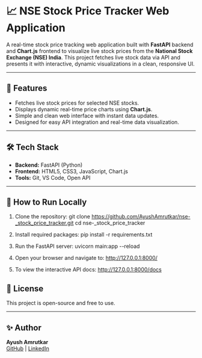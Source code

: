 # 📈 NSE Stock Price Tracker Web Application

A real-time stock price tracking web application built with **FastAPI** backend and **Chart.js** frontend to visualize live stock prices from the **National Stock Exchange (NSE) India**. This project fetches live stock data via API and presents it with interactive, dynamic visualizations in a clean, responsive UI.

---

## 📌 Features

- Fetches live stock prices for selected NSE stocks.
- Displays dynamic real-time price charts using **Chart.js**.
- Simple and clean web interface with instant data updates.
- Designed for easy API integration and real-time data visualization.

---

## 🛠️ Tech Stack

- **Backend:** FastAPI (Python)
- **Frontend:** HTML5, CSS3, JavaScript, Chart.js
- **Tools:** Git, VS Code, Open API

---

## 🚀 How to Run Locally

1. Clone the repository:
git clone https://github.com/AyushAmrutkar/nse-_stock_price_tracker.git
cd nse-_stock_price_tracker

2. Install required packages:
pip install -r requirements.txt

3. Run the FastAPI server:
uvicorn main:app --reload

4. Open your browser and navigate to:
http://127.0.0.1:8000/

5. To view the interactive API docs:
http://127.0.0.1:8000/docs

## 📖 License

This project is open-source and free to use.

---

## ✨ Author

**Ayush Amrutkar**  
[GitHub](https://github.com/AyushAmrutkar) | [LinkedIn](https://www.linkedin.com/in/ayushamrutkar)
